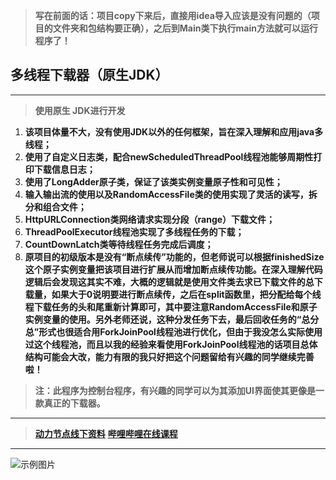 > **写在前面的话：项目copy下来后，直接用idea导入应该是没有问题的（项目的文件夹和包结构要正确），之后到Main类下执行main方法就可以运行程序了！**
## 多线程下载器（**原生JDK**）
***
> **使用原生 JDK进行开发**
1. **该项目体量不大，没有使用JDK以外的任何框架，旨在深入理解和应用java多线程；**        
2. **使用了自定义日志类，配合newScheduledThreadPool线程池能够周期性打印下载信息日志；** 
3. **使用了LongAdder原子类，保证了该类实例变量原子性和可见性；**
4. **输入输出流的使用以及RandomAccessFile类的使用实现了灵活的读写，拆分和组合文件；**   
5. **HttpURLConnection类网络请求实现分段（range）下载文件；**   
6. **ThreadPoolExecutor线程池实现了多线程任务的下载；**
7. **CountDownLatch类等待线程任务完成后调度；**
8. **原项目的初级版本是没有“断点续传”功能的，但老师说可以根据finishedSize这个原子实例变量把该项目进行扩展从而增加断点续传功能。在深入理解代码逻辑后会发现这其实不难，大概的逻辑就是使用文件类去求已下载文件的总下载量，如果大于0说明要进行断点续传，之后在split函数里，把分配给每个线程下载任务的头和尾重新计算即可，其中要注意RandomAccessFile和原子实例变量的使用。另外老师还说，这种分发任务下去，最后回收任务的“总分总”形式也很适合用ForkJoinPool线程池进行优化，但由于我没怎么实际使用过这个线程池，而且以我的经验来看使用ForkJoinPool线程池的话项目总体结构可能会大改，能力有限的我只好把这个问题留给有兴趣的同学继续完善啦！**
> **注：此程序为控制台程序，有兴趣的同学可以为其添加UI界面使其更像是一款真正的下载器。** 
***
> **[动力节点线下资料](http://www.bjpowernode.com/javavideo/235.html)**
> **[哔哩哔哩在线课程](https://www.bilibili.com/video/BV1Rv411y7MU?vd_source=b03bfffc44ef99d2c8a183e364f3ef9d)**
***
![示例图片](https://github.com/DragonLog/mutiThreadDownloader/blob/main/pictureForExample/show.png)